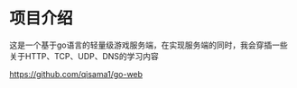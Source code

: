 # 项目介绍

这是一个基于go语言的轻量级游戏服务端，在实现服务端的同时，我会穿插一些关于HTTP、TCP、UDP、DNS的学习内容

https://github.com/qisama1/go-web